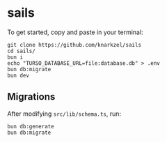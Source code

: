 # sails

To get started, copy and paste in your terminal:

```
git clone https://github.com/knarkzel/sails
cd sails/
bun i
echo "TURSO_DATABASE_URL=file:database.db" > .env
bun db:migrate
bun dev
```

## Migrations

After modifying `src/lib/schema.ts`, run:

```
bun db:generate
bun db:migrate
```
